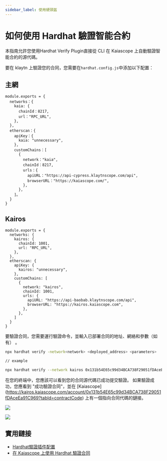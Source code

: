 ```yaml
---
sidebar_label: 使用硬頭盔
---
```


# 如何使用 Hardhat 驗證智能合約

本指南允許您使用Hardhat Verify Plugin直接從 CLI 在 Kaiascope 上自動驗證智能合約的源代碼。

要在 klaytn 上驗證您的合同，您需要在`hardhat.config.js`中添加以下配置：

## 主網

```
module.exports = {
  networks：{
    kaia: {
      chainId：8217,
      url："RPC_URL",
    },
  },
  etherscan：{
    apiKey：{
      kaia: "unnecessary",
    },
    customChains：[
      {
        network："kaia",
        chainId：8217,
        urls：{
          apiURL："https://api-cypress.klaytnscope.com/api",
          browserURL："https://kaiascope.com/",
        },
      },
    ]。
  }
}

```

## Kairos

```
module.exports = {
  networks: {
    kairos: {
      chainId: 1001,
      url: "RPC_URL",
    },
  },
  etherscan: {
    apiKey: {
      kairos: "unnecessary",
    },
    customChains: [
      {
        network: "kairos",
        chainId: 1001,
        urls: {
          apiURL: "https://api-baobab.klaytnscope.com/api",
          browserURL: "https://kairos.kaiascope.com",
        },
      },
    ]
  }
}
```

要驗證合同，您需要運行驗證命令，並輸入已部署合同的地址、網絡和參數（如有） 。

```bash
npx hardhat verify -network<network> <deployed_address> <parameters>

// example

npx hardhat verify --network kairos 0x131b54E65c99d34BCA738F29051fDAceEa91C969 1000000000000000
```

在您的終端中，您應該可以看到您的合同源代碼已成功提交驗證。 如果驗證成功，您應看到 "成功驗證合同"，並在
[Kaiascope] (https://kairos.kaiascope.com/account/0x131b54E65c99d34BCA738F29051fDAceEa91C969?tabId=contractCode) 上有一個指向合同代碼的鏈接。

![](/img/build/smart-contracts/verify/terminal-hh-verify-ss.png)

![](/img/build/smart-contracts/verify/scope-hh-verify-ss.png)

## 實用鏈接

- [Hardhat驗證插件配置](https://docs.klaytnscope.com/contract/configuration-for-hardhat-verify-plugin)
- [在 Kaiascope 上使用 Hardhat 驗證合同](https://klaytn.foundation/verifying-contracts-using-hardhat-on-klaytnscope)
